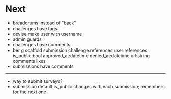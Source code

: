 # Next

* breadcrums instead of "back"
* challenges have tags
* devise make user with username
* admin guards
* challenges have comments
* ber g scaffold submission challenge:references user:references is_public:bool approved_at:datetime denied_at:datetime url:string comments likes
* submissions have comments

---

* way to submit surveys?
* submission default is_public changes with each submission; remembers for the next one
